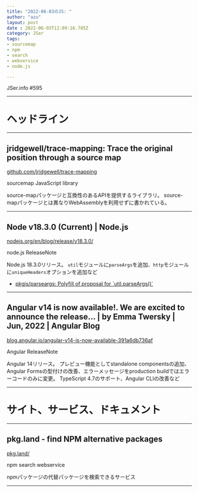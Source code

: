 ```yaml
---
title: "2022-06-03のJS: "
author: "azu"
layout: post
date : 2022-06-03T12:09:16.785Z
category: JSer
tags:
- sourcemap
- npm
- search
- webservice
- node.js

---
```


JSer.info #595

----

<h1 class="site-genre">ヘッドライン</h1>

----

## jridgewell/trace-mapping: Trace the original position through a source map
[github.com/jridgewell/trace-mapping](https://github.com/jridgewell/trace-mapping "jridgewell/trace-mapping: Trace the original position through a source map")
<p class="jser-tags jser-tag-icon"><span class="jser-tag">sourcemap</span> <span class="jser-tag">JavaScript</span> <span class="jser-tag">library</span></p>

source-mapパッケージと互換性のあるAPIを提供するライブラリ。
source-mapパッケージとは異なりWebAssemblyを利用せずに書かれている。


----

## Node v18.3.0 (Current) | Node.js
[nodejs.org/en/blog/release/v18.3.0/](https://nodejs.org/en/blog/release/v18.3.0/ "Node v18.3.0 (Current) | Node.js")
<p class="jser-tags jser-tag-icon"><span class="jser-tag">node.js</span> <span class="jser-tag">ReleaseNote</span></p>

Node.js 18.3.0リリース。
`util`モジュールに`parseArgs`を追加、`http`モジュールに`uniqueHeaders`オプションを追加など

- [pkgjs/parseargs: Polyfill of proposal for \`util.parseArgs()\`](https://github.com/pkgjs/parseargs "pkgjs/parseargs: Polyfill of proposal for \&#x60;util.parseArgs()\&#x60;")

----

## Angular v14 is now available!. We are excited to announce the release… | by Emma Twersky | Jun, 2022 | Angular Blog
[blog.angular.io/angular-v14-is-now-available-391a6db736af](https://blog.angular.io/angular-v14-is-now-available-391a6db736af "Angular v14 is now available!. We are excited to announce the release… | by Emma Twersky | Jun, 2022 | Angular Blog")
<p class="jser-tags jser-tag-icon"><span class="jser-tag">Angular</span> <span class="jser-tag">ReleaseNote</span></p>

Angular 14リリース。
プレビュー機能としてstandalone componentsの追加、Angular Formsの型付けの改善、エラーメッセージをproduction buildではエラーコードのみに変更。
TypeScript 4.7のサポート、Angular CLIの改善など


----
<h1 class="site-genre">サイト、サービス、ドキュメント</h1>

----

## pkg.land - find NPM alternative packages
[pkg.land/](https://pkg.land/ "pkg.land - find NPM alternative packages")
<p class="jser-tags jser-tag-icon"><span class="jser-tag">npm</span> <span class="jser-tag">search</span> <span class="jser-tag">webservice</span></p>

npmパッケージの代替パッケージを検索できるサービス


----
